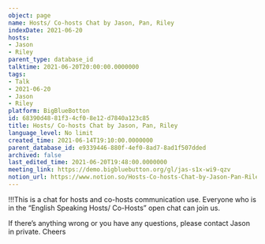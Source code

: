 ```yaml
---
object: page
name: Hosts/ Co-hosts Chat by Jason, Pan, Riley
indexDate: 2021-06-20
hosts:
- Jason
- Riley
parent_type: database_id
talktime: 2021-06-20T20:00:00.0000000
tags:
- Talk
- 2021-06-20
- Jason
- Riley
platform: BigBlueBotton
id: 68390d48-81f3-4cf0-8e12-d7840a123c85
title: Hosts/ Co-hosts Chat by Jason, Pan, Riley
language_level: No limit
created_time: 2021-06-14T19:10:00.0000000
parent_database_id: e9339446-880f-4ef0-8ad7-8ad1f507dded
archived: false
last_edited_time: 2021-06-20T19:48:00.0000000
meeting_link: https://demo.bigbluebutton.org/gl/jas-s1x-wi9-qzv
notion_url: https://www.notion.so/Hosts-Co-hosts-Chat-by-Jason-Pan-Riley-68390d4881f34cf08e12d7840a123c85
---
```


!!!This is a chat for hosts and co-hosts communication use. Everyone who is in the “English Speaking Hosts/ Co-Hosts” open chat can join us.

If there’s anything wrong or you have any questions, please contact Jason in private. Cheers

